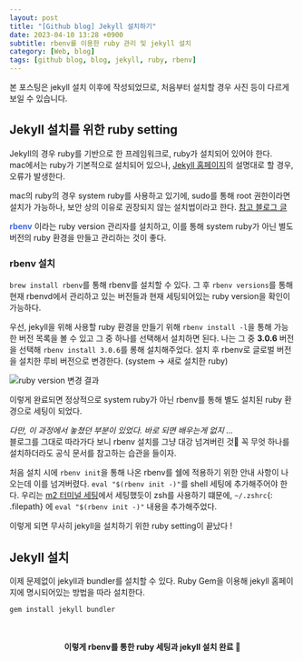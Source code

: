 ```yaml
---
layout: post
title: "[Github blog] Jekyll 설치하기"
date: 2023-04-10 13:28 +0900
subtitle: rbenv를 이용한 ruby 관리 및 jekyll 설치
category: [Web, blog]
tags: [github blog, blog, jekyll, ruby, rbenv]
---
```


본 포스팅은 jekyll 설치 이후에 작성되었므로, 처음부터 설치할 경우 사진 등이 다르게 보일 수 있습니다. 

## Jekyll 설치를 위한 ruby setting

Jekyll의 경우 ruby를 기반으로 한 프레임워크로, ruby가 설치되어 있어야 한다.  
mac에서는 ruby가 기본적으로 설치되어 있으나, [Jekyll 홈페이지](https://jekyllrb.com/)의 설명대로 할 경우, 오류가 발생한다. 

mac의 ruby의 경우 system ruby를 사용하고 있기에, sudo를 통해 root 권한이라면 설치가 가능하나,
보안 상의 이유로 권장되지 않는 설치법이라고 한다. [참고 블로그 글](https://til.younho9.dev/docs/frontend/jekyll/jekyll-github-page%EB%A5%BC-%EC%9D%B4%EC%9A%A9%ED%95%B4-%EA%B0%9C%EC%9D%B8%EB%B8%94%EB%A1%9C%EA%B7%B8-%EB%A7%8C%EB%93%A4%EA%B8%B0/)

<span style="color: royalblue; font-weight: bold;">rbenv</span> 이라는 ruby version
관리자를 설치하고, 이를 통해 system ruby가 아닌 별도 버전의 ruby 환경을 만들고 관리하는 것이 좋다.

### rbenv 설치

`brew install rbenv`를 통해 rbenv를 설치할 수 있다.
그 후 `rbenv versions`를 통해 현재 rbenvd에서 관리하고 있는 버전들과 현재 세팅되어있는 ruby version을 확인이 가능하다.

우선, jekyll을 위해 사용할 ruby 환경을 만들기 위해 
`rbenv install -l`을 통해 가능한 버전 목록을 볼 수 있고 그 중 하나를 선택해서 설치하면 된다.
나는 그 중 **3.0.6** 버전을 선택해 `rbenv install 3.0.6`를 롱해 설치해주었다.
설치 후 rbenv로 글로벌 버전을 설치한 루비 버전으로 변경한다. (system -> 새로 설치한 ruby)


![ruby version 변경 결과](/230827623-51a3352b-26a9-4097-9e2c-0be3867d291a.png)

이렇게 완료되면 정상적으로 system ruby가 아닌 rbenv를 통해 별도 설치된 ruby 환경으로 세팅이 되었다.

*다만, 이 과정에서 놓쳤던 부분이 있었다. 바로 되면 배우는게 없지 ...* <br /> 
블로그를 그대로 따라가다 보니 rbenv 설치를 그냥 대강 넘겨버린 것🥲 꼭 무엇 하나를 설치하더라도 공식 문서를 참고하는 습관을 들이자.

처음 설치 시에 `rbenv init`을 통해 나온 rbenv를 쉘에 적용하기 위한 안내 사항이 나오는데 이를 넘겨버렸다.
`eval "$(rbenv init -)"`를 shell 세팅에 추가해주어야 한다. 
우리는 [m2 터미널 세팅](https://lalalse.github.io/posts/m2-%ED%84%B0%EB%AF%B8%EB%84%90-%EC%84%B8%ED%8C%85%ED%95%98%EA%B8%B0-iterm2-oh-my-zsh/)에서 세팅했듯이 zsh를 사용하기 떄문에,
 `~/.zshrc`{: .filepath} 에 `eval "$(rbenv init -)"` 내용을 추가해주었다. 

이렇게 되면 무사히 jekyll을 설치하기 위한 ruby setting이 끝났다 ! 

## Jekyll 설치

이제 문제없이 jekyll과 bundler를 설치할 수 있다.
Ruby Gem을 이용해 jekyll 홈페이지에 명시되어있는 방법을 따라 설치한다.

`gem install jekyll bundler` 

<br />
<br />
<div align="center" style="font-weight: bold;">
이렇게 rbenv를 통한 ruby 세팅과 jekyll 설치 완료 🩵
</div>


